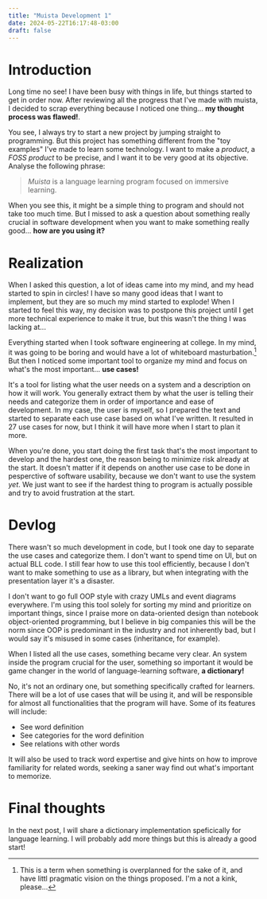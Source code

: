 ```yaml
---
title: "Muista Development 1"
date: 2024-05-22T16:17:48-03:00
draft: false
---
```


# Introduction

Long time no see! I have been busy with things in life, but things started to
get in order now. After reviewing all the progress that I've made with muista,
I decided to scrap everything because I noticed one thing... **my thought process
was flawed!**.

You see, I always try to start a new project by jumping straight to programming.
But this project has something different from the "toy examples" I've made to
learn some technology. I want to make a *product*, a *FOSS product* to be precise,
and I want it to be very good at its objective. Analyse the following phrase:

> *Muista* is a language learning program focused on immersive learning.

When you see this, it might be a simple thing to program and should not take too
much time. But I missed to ask a question about something really crucial in
software development when you want to make something really good... **how are you using it?**

# Realization

When I asked this question, a lot of ideas came into my mind, and my head started
to spin in circles! I have so many good ideas that I want to implement, but they
are so much my mind started to explode! When I started to feel this way, my decision
was to postpone this project until I get more technical experience to make it true,
but this wasn't the thing I was lacking at...

Everything started when I took software engineering at college. In my mind, it was
going to be boring and would have a lot of whiteboard masturbation.[^1] But then
I noticed some important tool to organize my mind and focus on what's the most important... **use cases!**

It's a tool for listing what the user needs on a system and a description on how it
will work. You generally extract them by what the user is telling their needs and
categorize them in order of importance and ease of development. In my case, the user
is myself, so I prepared the text and started to separate each use case based on
what I've written. It resulted in 27 use cases for now, but I think it will have
more when I start to plan it more.

When you're done, you start doing the first task that's the most important to
develop and the hardest one, the reason being to minimize risk already at the start.
It doesn't matter if it depends on another use case to be done in pesperctive of
software usability, because we don't want to use the system *yet*. We just want
to see if the hardest thing to program is actually possible and try to avoid
frustration at the start.

# Devlog

There wasn't so much development in code, but I took one day to separate the use
cases and categorize them. I don't want to spend time on UI, but on actual BLL code.
I still fear how to use this tool efficiently, because I don't want to make something
to use as a library, but when integrating with the presentation layer it's a disaster.

I don't want to go full OOP style with crazy UMLs and event diagrams everywhere.
I'm using this tool solely for sorting my mind and prioritize on important things,
since I praise more on data-oriented design than notebook object-oriented programming,
but I believe in big companies this will be the norm since OOP is predominant in the
industry and not inherently bad, but I would say it's misused in some cases (inheritance,
for example).

When I listed all the use cases, something became very clear. An system inside the
program crucial for the user, something so important it would be game changer in the
world of language-learning software, **a dictionary!**

No, it's not an ordinary one, but something specifically crafted for learners.
There will be a lot of use cases that will be using it, and will be responsible for
almost all functionalities that the program will have. Some of its features will
include:

- See word definition
- See categories for the word definition
- See relations with other words

It will also be used to track word expertise and give hints on how to improve
familiarity for related words, seeking a saner way find out what's important to
memorize.

# Final thoughts

In the next post, I will share a dictionary implementation speficically for language
learning. I will probably add more things but this is already a good start!

[^1]: This is a term when something is overplanned for the sake of it, and have littl
pragmatic vision on the things proposed. I'm a not a kink, please...
